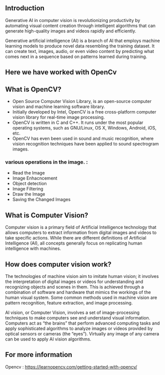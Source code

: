 ## Introduction 
Generative AI in computer vision is revolutionizing productivity by automating visual content creation through intelligent algorithms that can generate high-quality images and videos rapidly and efficiently. 

Generative artificial intelligence (AI) is a branch of AI that employs machine learning models to produce novel data resembling the training dataset.
It can create text, images, audio, or even video content by predicting what comes next in a sequence based on patterns learned during training.

## Here we have worked with OpenCv
## What is OpenCV?

- Open Source Computer Vision Library, is an open-source computer vision and machine learning software library.
- Initially developed by Intel, OpenCV is a free cross-platform computer vision library for real-time image processing.
- OpenCV is written in C and C++. It runs under the most popular operating systems, such as GNU/Linux, OS X, Windows, Android, iOS, etc.
- OpenCV has even been used in sound and music recognition, where vision recognition techniques have been applied to sound spectrogram images.

### various operations in the image. :
   - Read the Image 
   - Image Enhacncement 
   - Object detection
   - Image Filtering
   - Draw the Image
   - Saving the Changed Images

## What is Computer Vision? 
Computer vision is a primary field of Artificial Intelligence technology that allows computers to extract information from digital images and videos to take specific actions. While there are different definitions of Artificial Intelligence (AI), all concepts generally focus on replicating human intelligence with machines.

## How does computer vision work?
The technologies of machine vision aim to imitate human vision; it involves the interpretation of digital images or videos for understanding and recognizing objects and scenes in them. This is achieved through a combination of software and hardware that mimics the workings of the human visual system. Some common methods used in machine vision are pattern recognition, feature extraction, and image processing.

AI vision, or Computer Vision, involves a set of image-processing techniques to make computers see and understand visual information. Computers act as “the brains” that perform advanced computing tasks and apply sophisticated algorithms to analyze images or videos provided by optical sensors or cameras (the “eyes”). Virtually any image of any camera can be used to apply AI vision algorithms.  

## For more information 
  Opencv : https://learnopencv.com/getting-started-with-opencv/
